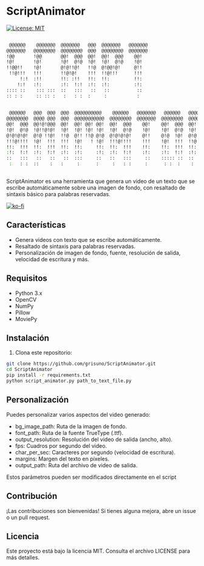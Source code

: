 # ScriptAnimator

[![License: MIT](https://img.shields.io/badge/License-MIT-yellow.svg)](https://opensource.org/licenses/MIT)

```sh
                                                                             
 @@@@@@    @@@@@@@  @@@@@@@   @@@  @@@@@@@   @@@@@@@                         
@@@@@@@   @@@@@@@@  @@@@@@@@  @@@  @@@@@@@@  @@@@@@@                         
!@@       !@@       @@!  @@@  @@!  @@!  @@@    @@!                           
!@!       !@!       !@!  @!@  !@!  !@!  @!@    !@!                           
!!@@!!    !@!       @!@!!@!   !!@  @!@@!@!     @!!                           
 !!@!!!   !!!       !!@!@!    !!!  !!@!!!      !!!                           
     !:!  :!!       !!: :!!   !!:  !!:         !!:                           
    !:!   :!:       :!:  !:!  :!:  :!:         :!:                           
:::: ::    ::: :::  ::   :::   ::   ::          ::                           
:: : :     :: :: :   :   : :  :     :           :                            
                                                                             
                                                                             
 @@@@@@   @@@  @@@  @@@  @@@@@@@@@@    @@@@@@   @@@@@@@   @@@@@@   @@@@@@@   
@@@@@@@@  @@@@ @@@  @@@  @@@@@@@@@@@  @@@@@@@@  @@@@@@@  @@@@@@@@  @@@@@@@@  
@@!  @@@  @@!@!@@@  @@!  @@! @@! @@!  @@!  @@@    @@!    @@!  @@@  @@!  @@@  
!@!  @!@  !@!!@!@!  !@!  !@! !@! !@!  !@!  @!@    !@!    !@!  @!@  !@!  @!@  
@!@!@!@!  @!@ !!@!  !!@  @!! !!@ @!@  @!@!@!@!    @!!    @!@  !@!  @!@!!@!   
!!!@!!!!  !@!  !!!  !!!  !@!   ! !@!  !!!@!!!!    !!!    !@!  !!!  !!@!@!    
!!:  !!!  !!:  !!!  !!:  !!:     !!:  !!:  !!!    !!:    !!:  !!!  !!: :!!   
:!:  !:!  :!:  !:!  :!:  :!:     :!:  :!:  !:!    :!:    :!:  !:!  :!:  !:!  
::   :::   ::   ::   ::  :::     ::   ::   :::     ::    ::::: ::  ::   :::  
 :   : :  ::    :   :     :      :     :   : :     :      : :  :    :   : :  
                                                                             
```

ScriptAnimator es una herramienta que genera un video de un texto que se escribe automáticamente sobre una imagen de fondo, con resaltado de sintaxis básico para palabras reservadas.

[![ko-fi](https://ko-fi.com/img/githubbutton_sm.svg)](https://ko-fi.com/Y8Y2Z73AV)

## Características

- Genera videos con texto que se escribe automáticamente.
- Resaltado de sintaxis para palabras reservadas.
- Personalización de imagen de fondo, fuente, resolución de salida, velocidad de escritura y más.

## Requisitos

- Python 3.x
- OpenCV
- NumPy
- Pillow
- MoviePy

## Instalación

1. Clona este repositorio:

```bash
git clone https://github.com/grisuno/ScriptAnimator.git
cd ScriptAnimator
pip install -r requirements.txt
python script_animator.py path_to_text_file.py
```

## Personalización
Puedes personalizar varios aspectos del video generado:

- bg_image_path: Ruta de la imagen de fondo.
- font_path: Ruta de la fuente TrueType (.ttf).
- output_resolution: Resolución del video de salida (ancho, alto).
- fps: Cuadros por segundo del video.
- char_per_sec: Caracteres por segundo (velocidad de escritura).
- margins: Margen del texto en píxeles.
- output_path: Ruta del archivo de video de salida.

Estos parámetros pueden ser modificados directamente en el script

## Contribución
¡Las contribuciones son bienvenidas! Si tienes alguna mejora, abre un issue o un pull request.

## Licencia
Este proyecto está bajo la licencia MIT. Consulta el archivo LICENSE para más detalles.
